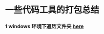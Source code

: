 
# 一些代码工具的打包总结

### 1 windows 环境下遍历文件夹 [here](https://github.com/EchoWangHF/Learning-mxnet/blob/master/Code_Tools%20about%20Images/traverse_folder.cpp)
